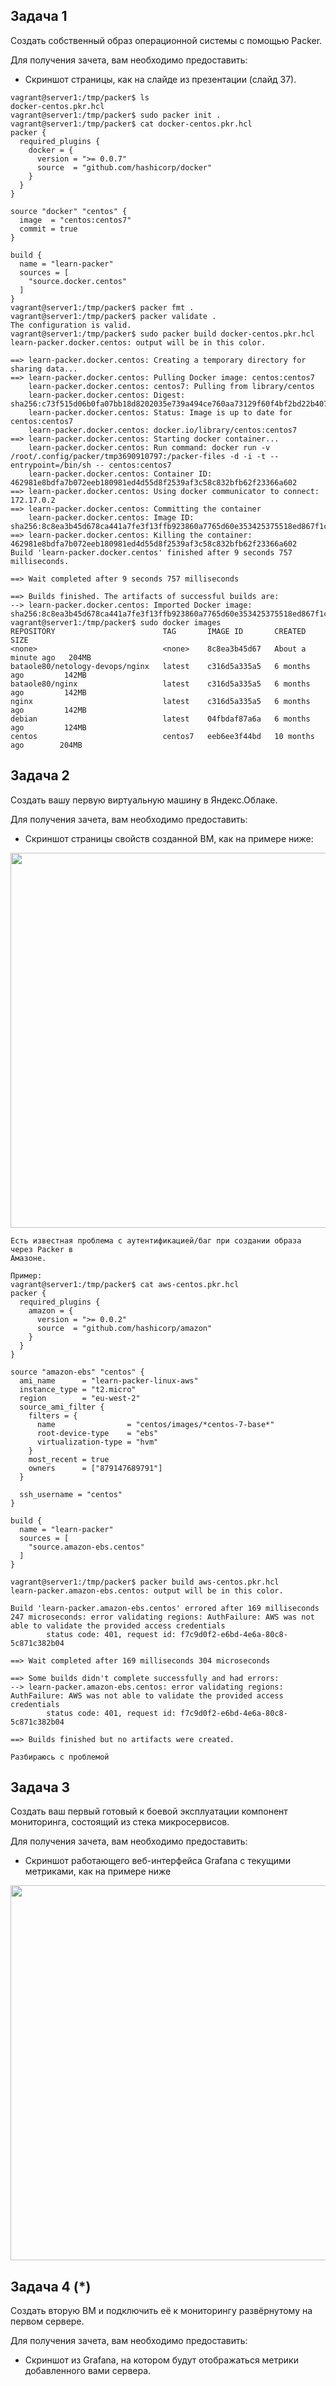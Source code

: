 ## Задача 1

Создать собственный образ операционной системы с помощью Packer.

Для получения зачета, вам необходимо предоставить:
- Скриншот страницы, как на слайде из презентации (слайд 37).

```buildoutcfg
vagrant@server1:/tmp/packer$ ls
docker-centos.pkr.hcl
vagrant@server1:/tmp/packer$ sudo packer init .
vagrant@server1:/tmp/packer$ cat docker-centos.pkr.hcl
packer {
  required_plugins {
    docker = {
      version = ">= 0.0.7"
      source  = "github.com/hashicorp/docker"
    }
  }
}

source "docker" "centos" {
  image  = "centos:centos7"
  commit = true
}

build {
  name = "learn-packer"
  sources = [
    "source.docker.centos"
  ]
}
vagrant@server1:/tmp/packer$ packer fmt .
vagrant@server1:/tmp/packer$ packer validate .
The configuration is valid.
vagrant@server1:/tmp/packer$ sudo packer build docker-centos.pkr.hcl
learn-packer.docker.centos: output will be in this color.

==> learn-packer.docker.centos: Creating a temporary directory for sharing data...
==> learn-packer.docker.centos: Pulling Docker image: centos:centos7
    learn-packer.docker.centos: centos7: Pulling from library/centos
    learn-packer.docker.centos: Digest: sha256:c73f515d06b0fa07bb18d8202035e739a494ce760aa73129f60f4bf2bd22b407
    learn-packer.docker.centos: Status: Image is up to date for centos:centos7
    learn-packer.docker.centos: docker.io/library/centos:centos7
==> learn-packer.docker.centos: Starting docker container...
    learn-packer.docker.centos: Run command: docker run -v /root/.config/packer/tmp3690910797:/packer-files -d -i -t --entrypoint=/bin/sh -- centos:centos7
    learn-packer.docker.centos: Container ID: 462981e8bdfa7b072eeb180981ed4d55d8f2539af3c58c832bfb62f23366a602
==> learn-packer.docker.centos: Using docker communicator to connect: 172.17.0.2
==> learn-packer.docker.centos: Committing the container
    learn-packer.docker.centos: Image ID: sha256:8c8ea3b45d678ca441a7fe3f13ffb923860a7765d60e353425375518ed867f1c
==> learn-packer.docker.centos: Killing the container: 462981e8bdfa7b072eeb180981ed4d55d8f2539af3c58c832bfb62f23366a602
Build 'learn-packer.docker.centos' finished after 9 seconds 757 milliseconds.

==> Wait completed after 9 seconds 757 milliseconds

==> Builds finished. The artifacts of successful builds are:
--> learn-packer.docker.centos: Imported Docker image: sha256:8c8ea3b45d678ca441a7fe3f13ffb923860a7765d60e353425375518ed867f1c
vagrant@server1:/tmp/packer$ sudo docker images
REPOSITORY                        TAG       IMAGE ID       CREATED              SIZE
<none>                            <none>    8c8ea3b45d67   About a minute ago   204MB
bataole80/netology-devops/nginx   latest    c316d5a335a5   6 months ago         142MB
bataole80/nginx                   latest    c316d5a335a5   6 months ago         142MB
nginx                             latest    c316d5a335a5   6 months ago         142MB
debian                            latest    04fbdaf87a6a   6 months ago         124MB
centos                            centos7   eeb6ee3f44bd   10 months ago        204MB
```

## Задача 2

Создать вашу первую виртуальную машину в Яндекс.Облаке.

Для получения зачета, вам необходимо предоставить:
- Скриншот страницы свойств созданной ВМ, как на примере ниже:

<p align="center">
  <img width="1200" height="600" src="./assets/yc_01.png">
</p>

```
Есть известная проблема с аутентификацией/баг при создании образа через Packer в
Амазоне.

Пример:
vagrant@server1:/tmp/packer$ cat aws-centos.pkr.hcl
packer {
  required_plugins {
    amazon = {
      version = ">= 0.0.2"
      source  = "github.com/hashicorp/amazon"
    }
  }
}

source "amazon-ebs" "centos" {
  ami_name      = "learn-packer-linux-aws"
  instance_type = "t2.micro"
  region        = "eu-west-2"
  source_ami_filter {
    filters = {
      name                = "centos/images/*centos-7-base*"
      root-device-type    = "ebs"
      virtualization-type = "hvm"
    }
    most_recent = true
    owners      = ["879147689791"]
  }

  ssh_username = "centos"
}

build {
  name = "learn-packer"
  sources = [
    "source.amazon-ebs.centos"
  ]
}

vagrant@server1:/tmp/packer$ packer build aws-centos.pkr.hcl
learn-packer.amazon-ebs.centos: output will be in this color.

Build 'learn-packer.amazon-ebs.centos' errored after 169 milliseconds 247 microseconds: error validating regions: AuthFailure: AWS was not able to validate the provided access credentials
        status code: 401, request id: f7c9d0f2-e6bd-4e6a-80c8-5c871c382b04

==> Wait completed after 169 milliseconds 304 microseconds

==> Some builds didn't complete successfully and had errors:
--> learn-packer.amazon-ebs.centos: error validating regions: AuthFailure: AWS was not able to validate the provided access credentials
        status code: 401, request id: f7c9d0f2-e6bd-4e6a-80c8-5c871c382b04

==> Builds finished but no artifacts were created.

Разбираюсь с проблемой
```


## Задача 3

Создать ваш первый готовый к боевой эксплуатации компонент мониторинга, состоящий из стека микросервисов.

Для получения зачета, вам необходимо предоставить:
- Скриншот работающего веб-интерфейса Grafana с текущими метриками, как на примере ниже
<p align="center">
  <img width="1200" height="600" src="./assets/yc_02.png">
</p>

## Задача 4 (*)

Создать вторую ВМ и подключить её к мониторингу развёрнутому на первом сервере.

Для получения зачета, вам необходимо предоставить:
- Скриншот из Grafana, на котором будут отображаться метрики добавленного вами сервера.
